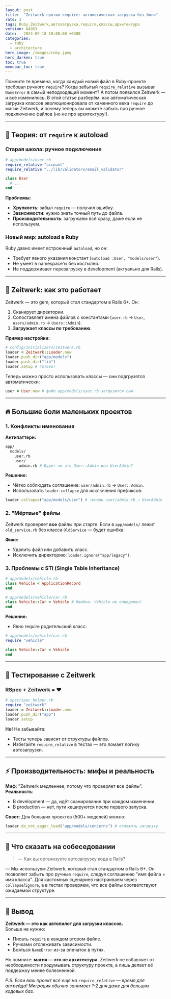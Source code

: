 ```yaml
---
layout: post
title:  "Zeitwerk против require: автоматическая загрузка без боли"
rate: 3
tags: Ruby,Zeitwerk,автозагрузка,require,классы,архитектура
version: A49X3
date:   2024-09-18 10:00:00 +0300
categories:
  - ruby
  - architecture
hero_image: /images/ruby.jpeg
hero_darken: true
toc: true
menubar_toc: true
---
```


Помните те времена, когда каждый новый файл в Ruby-проекте требовал ручного `require`? Когда забытый `require_relative` вызывал `NameError` в самый неподходящий момент? А потом появился Zeitwerk — и всё изменилось. В этой статье разберём, как автоматическая загрузка классов эволюционировала от каменного века `require` до магии Zeitwerk, и почему теперь вы можете забыть про ручное подключение файлов (но не про архитектуру!).

---

## 🧠 Теория: от `require` к autoload

### Старая школа: ручное подключение

```ruby
# app/models/user.rb
require_relative "account"
require_relative "../lib/validators/email_validator"

class User
  # ...
end
```

**Проблемы:**
- **Хрупкость**: забыл `require` — получил ошибку.
- **Зависимости**: нужно знать точный путь до файла.
- **Производительность**: загружаем всё сразу, даже если не используем.

### Новый мир: autoload в Ruby

Ruby давно имеет встроенный `autoload`, но он:
- Требует явного указания констант (`autoload :User, "models/user"`).
- Не умеет в namespace'ы без костылей.
- Не поддерживает перезагрузку в development (актуально для Rails).

---

## 🚀 Zeitwerk: как это работает

Zeitwerk — это gem, который стал стандартом в Rails 6+. Он:
1. Сканирует директории.
2. Сопоставляет имена файлов с константами (`user.rb` → `User`, `users/admin.rb` → `Users::Admin`).
3. **Загружает классы по требованию**.

**Пример настройки:**

```ruby
# config/initializers/zeitwerk.rb
loader = Zeitwerk::Loader.new
loader.push_dir("app/models")
loader.push_dir("lib")
loader.setup # готово!
```

Теперь можно просто использовать классы — они подгрузятся автоматически:

```ruby
user = User.new # файл app/models/user.rb загрузится сам
```

---

## 🔥 Большие боли маленьких проектов

### 1. Конфликты именования

**Антипаттерн:**
```bash
app/
  models/
    user.rb
    user/
      admin.rb # Будет ли это User::Admin или UserAdmin?
```

**Решение:**
- Чётко соблюдать соглашение: `user/admin.rb` → `User::Admin`.
- Использовать `loader.collapse` для исключения префиксов:

```ruby
loader.collapse("app/models/user") # теперь user/admin.rb → UserAdmin
```

### 2. "Мёртвые" файлы

Zeitwerk проверяет **все** файлы при старте. Если в `app/models/` лежит `old_service.rb` без класса `OldService` — будет ошибка.  

**Фикс:**
- Удалить файл или добавить класс.
- Исключить директорию: `loader.ignore("app/legacy")`.

### 3. Проблемы с STI (Single Table Inheritance)

```ruby
# app/models/vehicle.rb
class Vehicle < ApplicationRecord
end

# app/models/vehicle/car.rb
class Vehicle::Car < Vehicle # Ошибка: Vehicle не определен!
end
```

**Решение:**
- Явно require родительский класс:

```ruby
# app/models/vehicle/car.rb
require "vehicle"

class Vehicle::Car < Vehicle
end
```

---

## 🧪 Тестирование с Zeitwerk

### RSpec + Zeitwerk = ❤️

```ruby
# spec/spec_helper.rb
require "zeitwerk"
loader = Zeitwerk::Loader.new
loader.push_dir("app")
loader.setup
```

**Но!** Не забывайте:
- Тесты теперь зависят от структуры файлов.
- Избегайте `require_relative` в тестах — это ломает логику автозагрузки.

---

## ⚡ Производительность: мифы и реальность

**Миф**: "Zeitwerk медленнее, потому что проверяет все файлы".  
**Реальность**:
- В development — да, идёт сканирование при каждом изменении.
- В production — нет, пути кешируются после первого запуска.

**Совет**: Для больших проектов (500+ моделей) можно:
```ruby
loader.do_not_eager_load("app/models/concerns") # отложить загрузку
```

---

## 🎤 Что сказать на собеседовании

> — Как вы организуете автозагрузку кода в Rails?

— Мы используем Zeitwerk, который стал стандартом в Rails 6+. Он позволяет забыть про ручные `require`, следуя соглашению "имя файла = имя класса". Для кастомных сценариев настраиваем через `collapse`/`ignore`, а в тестах проверяем, что все файлы соответствуют ожидаемой структуре.

---

## 🧾 Вывод

**Zeitwerk — это как автопилот для загрузки классов.**  
Больше не нужно:
- Писать `require` в каждом втором файле.
- Ручками отслеживать зависимости.
- Бояться `NameError` из-за опечаток в путях.

Но помните: **магия — это не архитектура**. Zeitwerk не избавляет от необходимости продумывать структуру проекта, а лишь делает её поддержку менее болезненной.

*P.S. Если ваш проект всё ещё на `require_relative` — время для апгрейда! Миграция обычно занимает 1-2 дня даже для больших кодовых баз.*
